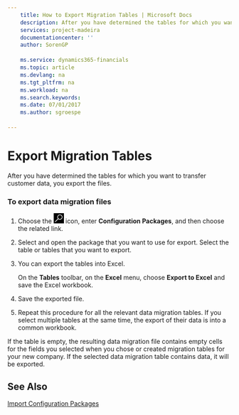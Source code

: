 ```yaml
---
    title: How to Export Migration Tables | Microsoft Docs
    description: After you have determined the tables for which you want to transfer customer data, you export the files.
    services: project-madeira
    documentationcenter: ''
    author: SorenGP

    ms.service: dynamics365-financials
    ms.topic: article
    ms.devlang: na
    ms.tgt_pltfrm: na
    ms.workload: na
    ms.search.keywords:
    ms.date: 07/01/2017
    ms.author: sgroespe

---
```

# Export Migration Tables
After you have determined the tables for which you want to transfer customer data, you export the files.  

### To export data migration files  

1.  Choose the ![Search for Page or Report](media/ui-search/search_small.png "Search for Page or Report icon") icon, enter **Configuration Packages**, and then choose the related link.  

2.  Select and open the package that you want to use for export. Select the table or tables that you want to export.  

3.  You can export the tables into Excel.  

     On the **Tables** toolbar, on the **Excel** menu, choose **Export to Excel** and save the Excel workbook.  

4.  Save the exported file.  

5.  Repeat this procedure for all the relevant data migration tables. If you select multiple tables at the same time, the export of their data is into a common workbook.  

 If the table is empty, the resulting data migration file contains empty cells for the fields you selected when you chose or created migration tables for your new company. If the selected data migration table contains data, it will be exported.  

## See Also  
 [Import Configuration Packages](admin-how-to-import-configuration-packages.md)
